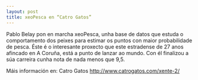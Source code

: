 ```yaml
---
layout: post
title: xeoPesca en “Catro Gatos”
---
```

Pablo Belay pon en marcha xeoPesca, unha base de datos que estuda o comportamento dos peixes para estimar os puntos con maior probabilidade de pesca. Éste é o interesante proxecto que este estradense de 27 anos afincado en A Coruña, está a punto de lanzar ao mundo. Con él finalizou a súa carreira cunha nota de nada menos que 9,5.

Máis información en: Catro Gatos http://www.catrogatos.com/xente-2/